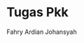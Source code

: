 <!DOCTYPE html>
<html>
<head>
<title>Tugas Pkk</title></title>
</head>
<body>

<h1>Tugas Pkk</h1>
<p>Fahry Ardian Johansyah</p>

</body>
</html>
